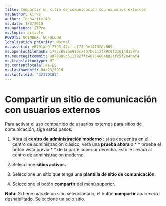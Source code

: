 ```yaml
---
title: Compartir un sitio de comunicación con usuarios externos
ms.author: kirks
author: Techwriter40
ms.date: 1/3/2019
ms.audience: ITPro
ms.topic: article
ROBOTS: NOINDEX, NOFOLLOW
localization_priority: Normal
ms.assetid: e0701ab9-7798-42cf-af73-9e14132dc669
ms.openlocfilehash: 17a7c692ae98bca407b9313fa9c9f21014d159fa
ms.sourcegitcommit: 9d78905c512192ffc4675468abd2efc5f2e4baf4
ms.translationtype: MT
ms.contentlocale: es-ES
ms.lasthandoff: 04/23/2019
ms.locfileid: "32370182"
---
```

# <a name="share-a-communication-site-with-external-users"></a>Compartir un sitio de comunicación con usuarios externos

Para activar el uso compartido de usuarios externos para sitios de comunicación, siga estos pasos: 
  
1. Abra el **centro de administración moderno** : si se encuentra en el centro de administración clásico, verá una **prueba ahora** o * * pruebe el botón vista previa * * de la parte superior derecha. Esto le llevará al centro de administración moderno. 
  
2. Seleccione **sitios activos.**
  
3. Seleccione un sitio que tenga una **plantilla de sitio de comunicación**. 
  
4. Seleccione el botón **compartir** del menú superior. 
  
 **Nota:** Si tiene más de un sitio seleccionado, el botón **compartir** aparecerá deshabilitado. Seleccione un solo sitio. 
  

